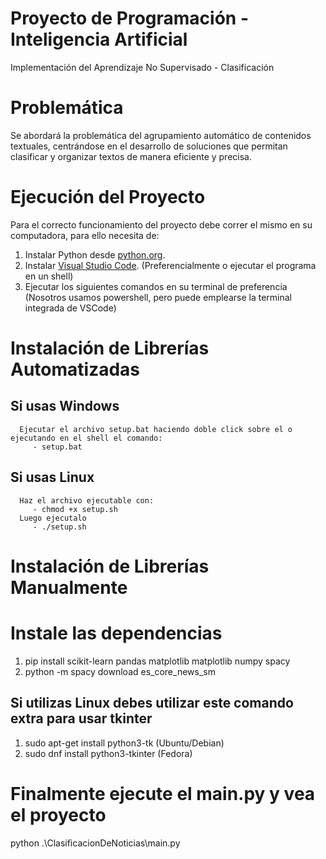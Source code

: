 # Proyecto de Programación - Inteligencia Artificial
Implementación del Aprendizaje No Supervisado - Clasificación

# Problemática
Se abordará la problemática del agrupamiento automático de contenidos textuales, centrándose en el desarrollo de soluciones que permitan clasificar y organizar textos de manera eficiente y precisa.

# Ejecución del Proyecto
Para el correcto funcionamiento del proyecto debe correr el mismo en su computadora, para ello necesita de:

1. Instalar Python desde [python.org](https://www.python.org/).
2. Instalar [Visual Studio Code](https://code.visualstudio.com/). (Preferencialmente o ejecutar el programa en un shell)
3. Ejecutar los siguientes comandos en su terminal de preferencia (Nosotros usamos powershell, pero puede emplearse la terminal integrada de VSCode)

# Instalación de Librerías Automatizadas

   ## Si usas Windows
      Ejecutar el archivo setup.bat haciendo doble click sobre el o ejecutando en el shell el comando:
         - setup.bat

   ## Si usas Linux
      Haz el archivo ejecutable con:
         - chmod +x setup.sh
      Luego ejecutalo
         - ./setup.sh

# Instalación de Librerías Manualmente

   # Instale las dependencias
   1. pip install scikit-learn pandas matplotlib matplotlib numpy spacy
   2. python -m spacy download es_core_news_sm

   ## Si utilizas Linux debes utilizar este comando extra para usar tkinter
   1. sudo apt-get install python3-tk (Ubuntu/Debian)
   2. sudo dnf install python3-tkinter (Fedora)
  
# Finalmente ejecute el main.py y vea el proyecto
python .\ClasificacionDeNoticias\main.py
